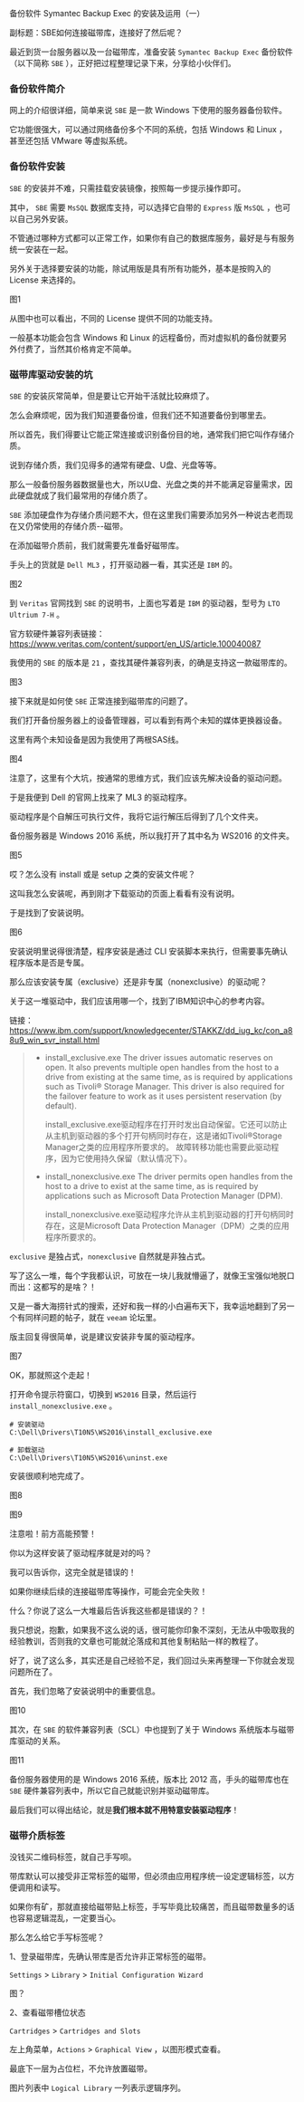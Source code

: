 备份软件 Symantec Backup Exec 的安装及运用（一）

副标题：SBE如何连接磁带库，连接好了然后呢？



最近到货一台服务器以及一台磁带库，准备安装 `Symantec Backup Exec` 备份软件（以下简称 `SBE` ），正好把过程整理记录下来，分享给小伙伴们。



### 备份软件简介

网上的介绍很详细，简单来说 `SBE` 是一款 Windows 下使用的服务器备份软件。

它功能很强大，可以通过网络备份多个不同的系统，包括 Windows 和 Linux ，甚至还包括 VMware 等虚拟系统。



### 备份软件安装

`SBE` 的安装并不难，只需挂载安装镜像，按照每一步提示操作即可。

其中， `SBE` 需要 `MsSQL` 数据库支持，可以选择它自带的 `Express` 版 `MsSQL` ，也可以自己另外安装。

不管通过哪种方式都可以正常工作，如果你有自己的数据库服务，最好是与有服务统一安装在一起。



另外关于选择要安装的功能，除试用版是具有所有功能外，基本是按购入的 License 来选择的。

图1



从图中也可以看出，不同的 License 提供不同的功能支持。

一般基本功能会包含 Windows 和 Linux 的远程备份，而对虚拟机的备份就要另外付费了，当然其价格肯定不简单。



### 磁带库驱动安装的坑

`SBE` 的安装灰常简单，但是要让它开始干活就比较麻烦了。

怎么会麻烦呢，因为我们知道要备份谁，但我们还不知道要备份到哪里去。

所以首先，我们得要让它能正常连接或识别备份目的地，通常我们把它叫作存储介质。



说到存储介质，我们见得多的通常有硬盘、U盘、光盘等等。

那么一般备份服务器数据量也大，所以U盘、光盘之类的并不能满足容量需求，因此硬盘就成了我们最常用的存储介质了。

`SBE` 添加硬盘作为存储介质问题不大，但在这里我们需要添加另外一种说古老而现在又仍常使用的存储介质--磁带。



在添加磁带介质前，我们就需要先准备好磁带库。

手头上的货就是 `Dell ML3` ，打开驱动器一看，其实还是 `IBM` 的。

图2



到 `Veritas` 官网找到 `SBE` 的说明书，上面也写着是 `IBM` 的驱动器，型号为 `LTO Ultrium 7-H` 。

官方软硬件兼容列表链接：https://www.veritas.com/content/support/en_US/article.100040087

我使用的 `SBE` 的版本是 `21` ，查找其硬件兼容列表，的确是支持这一款磁带库的。

图3



接下来就是如何使 `SBE` 正常连接到磁带库的问题了。

我们打开备份服务器上的设备管理器，可以看到有两个未知的媒体更换器设备。

这里有两个未知设备是因为我使用了两根SAS线。

图4



注意了，这里有个大坑，按通常的思维方式，我们应该先解决设备的驱动问题。

于是我便到 Dell 的官网上找来了 ML3 的驱动程序。

驱动程序是个自解压可执行文件，我将它运行解压后得到了几个文件夹。

备份服务器是 Windows 2016 系统，所以我打开了其中名为 WS2016 的文件夹。

图5



哎？怎么没有 install 或是 setup 之类的安装文件呢？

这叫我怎么安装呢，再到刚才下载驱动的页面上看看有没有说明。

于是找到了安装说明。

图6



安装说明里说得很清楚，程序安装是通过 CLI 安装脚本来执行，但需要事先确认程序版本是否是专属。

那么应该安装专属（exclusive）还是非专属（nonexclusive）的驱动呢？



关于这一堆驱动中，我们应该用哪一个，找到了IBM知识中心的参考内容。

链接：https://www.ibm.com/support/knowledgecenter/STAKKZ/dd_iug_kc/con_a88u9_win_svr_install.html

> * install_exclusive.exe The driver issues automatic reserves on open. It also prevents multiple open handles from the host to a drive from existing at the same time, as is required by applications such as Tivoli® Storage Manager. This driver is also required for the failover feature to work as it uses persistent reservation (by default).
>
>   install_exclusive.exe驱动程序在打开时发出自动保留。它还可以防止从主机到驱动器的多个打开句柄同时存在，这是诸如Tivoli®Storage Manager之类的应用程序所要求的。 故障转移功能也需要此驱动程序，因为它使用持久保留（默认情况下）。
>
> * install_nonexclusive.exe The driver permits open handles from the host to a drive to exist at the same time, as is required by applications such as Microsoft Data Protection Manager (DPM).
>
>   install_nonexclusive.exe驱动程序允许从主机到驱动器的打开句柄同时存在，这是Microsoft Data Protection Manager（DPM）之类的应用程序所要求的。



`exclusive` 是独占式，`nonexclusive` 自然就是非独占式。

写了这么一堆，每个字我都认识，可放在一块儿我就懵逼了，就像王宝强似地脱口而出：这都写的是啥？！

又是一番大海捞针式的搜索，还好和我一样的小白遍布天下，我幸运地翻到了另一个有同样问题的帖子，就在 `veeam` 论坛里。

版主回复得很简单，说是建议安装非专属的驱动程序。

图7



 OK，那就照这个走起！

打开命令提示符窗口，切换到 `WS2016` 目录，然后运行 `install_nonexclusive.exe` 。

```
# 安装驱动
C:\Dell\Drivers\T10N5\WS2016\install_exclusive.exe

# 卸载驱动
C:\Dell\Drivers\T10N5\WS2016\uninst.exe
```

安装很顺利地完成了。

图8

图9



注意啦！前方高能预警！

你以为这样安装了驱动程序就是对的吗？

我可以告诉你，这完全就是错误的！

如果你继续后续的连接磁带库等操作，可能会完全失败！



什么？你说了这么一大堆最后告诉我这些都是错误的？！

我只想说，抱歉，如果我不这么说的话，很可能你印象不深刻，无法从中吸取我的经验教训，否则我的文章也可能就沦落成和其他复制粘贴一样的教程了。

好了，说了这么多，其实还是自己经验不足，我们回过头来再整理一下你就会发现问题所在了。



首先，我们忽略了安装说明中的重要信息。

图10



其次，在 `SBE` 的软件兼容列表（SCL）中也提到了关于 Windows 系统版本与磁带库驱动的关系。

图11



备份服务器使用的是 Windows 2016 系统，版本比 2012 高，手头的磁带库也在 `SBE` 硬件兼容列表中，所以它自己就能识别并驱动磁带库。

最后我们可以得出结论，就是**我们根本就不用特意安装驱动程序**！





### 磁带介质标签

没钱买二维码标签，就自己手写呗。

带库默认可以接受非正常标签的磁带，但必须由应用程序统一设定逻辑标签，以方便调用和读写。

如果你有矿，那就直接给磁带贴上标签，手写毕竟比较痛苦，而且磁带数量多的话也容易逻辑混乱，一定要当心。

那么怎么给它手写标签呢？



1、登录磁带库，先确认带库是否允许非正常标签的磁带。



`Settings` > `Library` > `Initial Configuration Wizard` 

图？





2、查看磁带槽位状态



`Cartridges` > `Cartridges and Slots`



左上角菜单，`Actions` > `Graphical View` ，以图形模式查看。



最底下一层为占位栏，不允许放置磁带。

图片列表中 `Logical Library` 一列表示逻辑序列。













